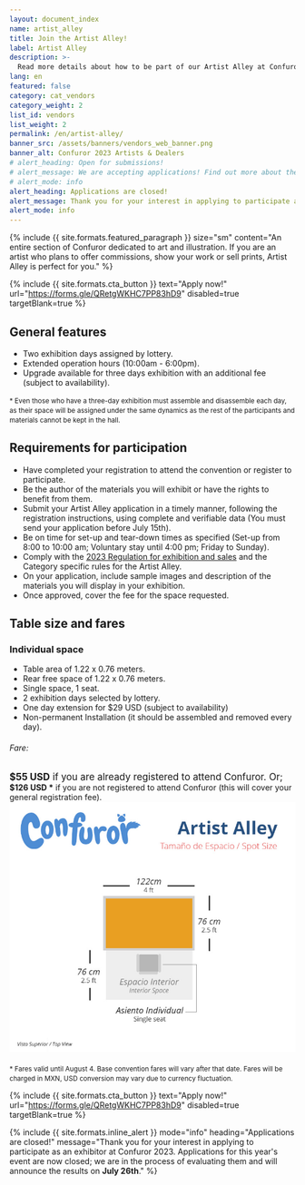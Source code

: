 ```yaml
---
layout: document_index
name: artist_alley
title: Join the Artist Alley!
label: Artist Alley
description: >-
  Read more details about how to be part of our Artist Alley at Confuror 2023.
lang: en
featured: false
category: cat_vendors
category_weight: 2
list_id: vendors
list_weight: 2
permalink: /en/artist-alley/
banner_src: /assets/banners/vendors_web_banner.png
banner_alt: Confuror 2023 Artists & Dealers
# alert_heading: Open for submissions!
# alert_message: We are accepting applications! Find out more about the spaces and submit your proposal before July 15.
# alert_mode: info
alert_heading: Applications are closed!
alert_message: Thank you for your interest in applying to participate as an exhibitor at Confuror 2023. Applications for this year's event are now closed; we are in the process of evaluating them and will announce the results on July 26th.
alert_mode: info
---
```


{%
  include {{ site.formats.featured_paragraph }}
  size="sm"
  content="An entire section of Confuror dedicated to art and illustration. If you are an artist who plans to offer commissions, show your work or sell prints, Artist Alley is perfect for you."
%}

{%
  include {{ site.formats.cta_button }}
  text="Apply now!"
  url="https://forms.gle/QRetgWKHC7PP83hD9"
  disabled=true
  targetBlank=true
%}

## General features

- Two exhibition days assigned by lottery.
- Extended operation hours (10:00am - 6:00pm).
- Upgrade available for three days exhibition with an additional fee (subject to availability).

<span style="font-size: smaller;">* Even those who have a three-day exhibition must assemble and disassemble each day, as their space will be assigned under the same dynamics as the rest of the participants and materials cannot be kept in the hall.</span>

## Requirements for participation

- Have completed your registration to attend the convention or register to participate.
- Be the author of the materials you will exhibit or have the rights to benefit from them.
- Submit your Artist Alley application in a timely manner, following the registration instructions, using complete and verifiable data (You must send your application before July 15th).
- Be on time for set-up and tear-down times as specified (Set-up from 8:00 to 10:00 am; Voluntary stay until 4:00 pm; Friday to Sunday).
- Comply with the [2023 Regulation for exhibition and sales](/en/sales-regulation/) and the Category specific rules for the Artist Alley.
- On your application, include sample images and description of the materials you will display in your exhibition.
- Once approved, cover the fee for the space requested.

## Table size and fares

<div class="container-overflow">
  <div class="row">
    <div class="col-md-6">
      <h3>Individual space</h3>
      <ul>
        <li>Table area of 1.22 x 0.76 meters.</li>
        <li>Rear free space of 1.22 x 0.76 meters.</li>
        <li>Single space, 1 seat.</li>
        <li>2 exhibition days selected by lottery.</li>
        <li>One day extension for $29 USD (subject to availability)</li>
        <li>Non-permanent Installation (it should be assembled and removed every day).</li>
      </ul>
      <h6>Fare:</h6>
      <span style="font-size: larger;"><strong class="text-secondary">$55 USD</strong> if you are already registered to attend Confuror. Or;</span>
      <br>
      <span><strong>$126 USD *</strong> if you are not registered to attend Confuror (this will cover your general registration fee).</span>
    </div>
    <div class="col-md-6">
      <img src="/assets/images/artist_alley__spot.jpg" class="img-fluid">
    </div>
  </div>
  <br>
  <span style="font-size: smaller;">* Fares valid until August 4. Base convention fares will vary after that date. Fares will be charged in MXN, USD conversion may vary due to currency fluctuation.</span>
</div>

{%
  include {{ site.formats.cta_button }}
  text="Apply now!"
  url="https://forms.gle/QRetgWKHC7PP83hD9"
  disabled=true
  targetBlank=true
%}

{%
  include {{ site.formats.inline_alert }}
  mode="info"
  heading="Applications are closed!"
  message="Thank you for your interest in applying to participate as an exhibitor at Confuror 2023. Applications for this year's event are now closed; we are in the process of evaluating them and will announce the results on <strong>July 26th</strong>."
%}